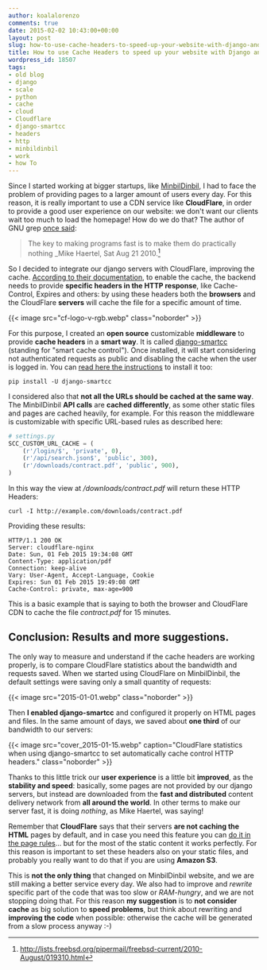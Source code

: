 ```yaml
---
author: koalalorenzo
comments: true
date: 2015-02-02 10:43:00+00:00
layout: post
slug: how-to-use-cache-headers-to-speed-up-your-website-with-django-and-cloudflare
title: How to use Cache Headers to speed up your website with Django and CloudFlare
wordpress_id: 18507
tags:
- old blog
- django
- scale
- python
- cache
- cloud
- Cloudflare
- django-smartcc
- headers
- http
- minbildinbil
- work
- how To
---
```


Since I started working at bigger startups, like [MinbilDinbil](http://minbildinbil.dk/), I had to face the problem of providing pages to a larger amount of users every day. For this reason, it is really important to use a CDN service like **CloudFlare**, in order to provide a good user experience on our website: we don't want our clients wait too much to load the homepage! How do we do that? <!-- more --> The author of GNU grep [once said](http://lists.freebsd.org/pipermail/freebsd-current/2010-August/019310.html):

> The key to making programs fast is to make them
> do practically nothing
_Mike Haertel, Sat Aug 21 2010.[^source] 

[^source]: http://lists.freebsd.org/pipermail/freebsd-current/2010-August/019310.html


So I decided to integrate our django servers with CloudFlare, improving the cache. [According to their documentation](https://support.cloudflare.com/hc/en-us/articles/202775670-How-Do-I-Tell-CloudFlare-What-to-Cache-), to enable the cache, the backend needs to provide **specific headers in the HTTP response**, like Cache-Control, Expires and others: by using these headers both the **browsers** and the CloudFlare **servers** will cache the file for a specific amount of time.

{{< image src="cf-logo-v-rgb.webp" class="noborder" >}}

For this purpose, I created an **open source** customizable **middleware** to provide **cache headers** in a **smart way**. It is called [django-smartcc](https://github.com/koalalorenzo/django-smartcc) (standing for "smart cache control"). Once installed, it will start considering not authenticated requests as public and disabling the cache when the user is logged in. You can [read here the instructions](https://github.com/koalalorenzo/django-smartcc/blob/master/README.md#installation) to install it too:

```shell
pip install -U django-smartcc
```
I considered also that **not all the URLs should be cached at the same way**. The MinbilDinbil **API calls** are **cached differently**, as some other static files and pages are cached heavily, for example. For this reason the middleware is customizable with specific URL-based rules as described here:

```python
# settings.py
SCC_CUSTOM_URL_CACHE = (
    (r'/login/$', 'private', 0),
    (r'/api/search.json$', 'public', 300),
    (r'/downloads/contract.pdf', 'public', 900),
)
```
In this way the view at _/downloads/contract.pdf_ will return these HTTP Headers:


```shell
curl -I http://example.com/downloads/contract.pdf
```

Providing these results:

```shell
HTTP/1.1 200 OK
Server: cloudflare-nginx
Date: Sun, 01 Feb 2015 19:34:08 GMT
Content-Type: application/pdf
Connection: keep-alive
Vary: User-Agent, Accept-Language, Cookie
Expires: Sun 01 Feb 2015 19:49:08 GMT
Cache-Control: private, max-age=900
```

This is a basic example that is saying to both the browser and CloudFlare CDN to cache the file _contract.pdf_ for 15 minutes.



## Conclusion: Results and more suggestions.



The only way to measure and understand if the cache headers are working properly, is to compare CloudFlare statistics about the bandwidth and requests saved. When we started using CloudFlare on MinbilDinbil, the default settings were saving only a small quantity of requests:

{{< image src="2015-01-01.webp" class="noborder" >}}

Then **I enabled django-smartcc** and configured it properly on HTML pages and files. In the same amount of days, we saved about **one third** of our bandwidth to our servers:

{{< image src="cover_2015-01-15.webp" caption="CloudFlare statistics when using django-smartcc to set automatically cache control HTTP headers." class="noborder" >}}

Thanks to this little trick our **user experience** is a little bit **improved**, as the **stability and speed**: basically, some pages are not provided by our django servers, but instead are downloaded from the **fast and distributed** content delivery network from **all around the world**. In other terms to make our server fast, it is doing _nothing_, as Mike Haertel, was saying!

Remember that **CloudFlare** says that their servers **are not caching the HTML** pages by default, and in case you need this feature you can [do it in the page rules](https://blog.cloudflare.com/introducing-pagerules-fine-grained-feature-co/)... but for the most of the static content it works perfectly. For this reason is important to set these headers also on your static files, and probably you really want to do that if you are using **Amazon S3**.

This is **not the only thing** that changed on MinbilDinbil website, and we are still making a better service every day. We also had to improve and _rewrite_ specific part of the code that was too slow or _RAM-hungry_, and we are not stopping doing that. For this reason **my suggestion** is to **not consider cache** as big solution to **speed problems**, but think about rewriting and **improving the code** when possible: otherwise the cache will be generated from a slow process anyway :-)
